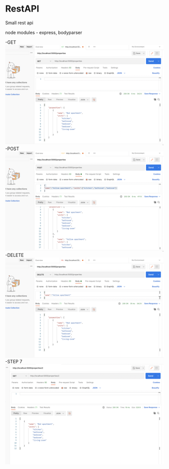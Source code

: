 # RestAPI
Small rest api

node modules - express, bodyparser


-GET![get](images/get.png)
-POST![post](images/post.png)
-DELETE![delete](images/delete.png)
-STEP 7![step7](images/step-7.png)